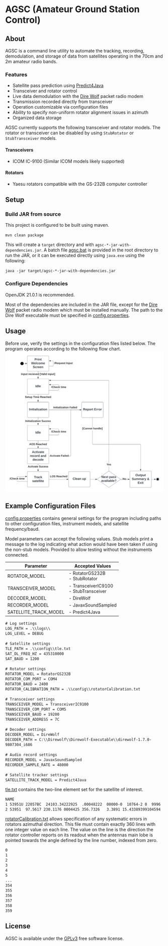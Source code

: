 # AGSC (Amateur Ground Station Control)

## About
AGSC is a command line utility to automate the tracking, recording, demodulation, and storage of data from satellites 
operating in the 70cm and 2m amateur radio bands.

### Features
- Satellite pass prediction using [Predict4Java](https://github.com/davidmoten/predict4java)
- Transceiver and rotator control
- Live data demodulation with the [Dire Wolf](https://github.com/wb2osz/direwolf) packet radio modem
- Transmission recorded directly from transceiver
- Operation customizable via configuration files
- Ability to specify non-uniform rotator alignment issues in azimuth
- Organized data storage

AGSC currently supports the following transceiver and rotator models. The rotator or transceiver can be disabled by using
`StubRotator` or `StubTransceiver` models.

#### Transceivers
- ICOM IC-9100 (Similar ICOM models likely supported)

#### Rotators
- Yaesu rotators compatible with the GS-232B computer controller

## Setup
### Build JAR from source
This project is configured to be built using maven.

`mvn clean package`

This will create a `target` directory and with `agsc-*-jar-with-dependencies.jar`. A batch file [agsc.bat](agsc.bat) is provided in the 
root directory to run the JAR, or it can be executed directly using `java.exe` using the following:

`java -jar target/agsc-*-jar-with-dependencies.jar`

### Configure Dependencies

OpenJDK 21.0.1 is recommended.

Most of the dependencies are included in the JAR file, except for the [Dire Wolf](https://github.com/wb2osz/direwolf) 
packet radio modem which must be installed manually. The path to the Dire Wolf executable must be specified in 
[config.properties](./config/config.properties).

## Usage
Before use, verify the settings in the configuration files listed below. The program operates according to the following
flow chart.
![Flow Chart](./docs/figures/FlowChart.png)

## Example Configuration Files
[config.properties](./config/config.properties) contains general settings for the program including
paths to other configuration files, instrument models, and satellite frequency/baud.

Model parameters can accept the following values. Stub models print a message to the log indicating what action would
have been taken if using the non-stub models. Provided to allow testing without the instruments connected.

| Parameter             | Accepted Values                           |
| --------------------- |-------------------------------------------|
| ROTATOR_MODEL         | - RotatorGS232B<br>- StubRotator          |
| TRANSCEIVER_MODEL     | - TransceiverIC9100<br>- StubTransceiver  |
| DECODER_MODEL         | - DireWolf                                |
| RECORDER_MODEL        | - JavaxSoundSampled                       |
| SATELLITE_TRACK_MODEL | - Predict4Java                            |


```
# Log settings
LOG_PATH = .\\logs\\
LOG_LEVEL = DEBUG

# Satellite settings
TLE_PATH = .\\config\\tle.txt
SAT_DL_FREQ_HZ = 435310000
SAT_BAUD = 1200

# Rotator settings
ROTATOR_MODEL = RotatorGS232B
ROTATOR_COM_PORT = COM4
ROTATOR_BAUD = 2400
ROTATOR_CALIBRATION_PATH = .\\config\\rotatorCalibration.txt

# Transceiver settings
TRANSCEIVER_MODEL = TransceiverIC9100
TRANSCEIVER_COM_PORT = COM5
TRANSCEIVER_BAUD = 19200
TRANSCEIVER_ADDRESS = 7C

# Decoder settings
DECODER_MODEL = DireWolf
DECODER_PATH = C:\\Direwolf\\Direwolf-Executable\\direwolf-1.7.0-9807304_i686

# Audio record settings
RECORDER_MODEL = JavaxSoundSampled
RECORDER_SAMPLE_RATE = 48000

# Satellite tracker settings
SATELLITE_TRACK_MODEL = Predict4Java
```


[tle.txt](./config/tle.txt) contains the two-line element set for the satellite of interest.
```
NAME
1 53951U 22057BC  24103.34222925  .00048222  00000-0  10764-2 0  9996
2 53951  97.5617 230.1176 0004425 356.7326   3.3891 15.43389399104594
```


[rotatorCalibration.txt](./config/rotatorCalibration.txt) allows specification of any systematic errors in
rotators azimuthal direction. This file must contain exactly 360 lines with one integer
value on each line. The value on the line is the direction the rotator controller reports
on its readout when the antennas main lobe is pointed towards the angle defined by
the line number, indexed from zero.
```
0
1
2
3
4
5
...
354
355
356
357
358
359
```

## License
AGSC is available under the [GPLv3](LICENSE) free software license.
